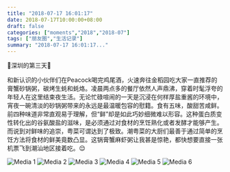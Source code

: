 ```yaml
---
title: "2018-07-17 16:01:17"
date: 2018-07-17T10:00:00+08:00
draft: false
categories: ["moments","2018","2018-07"]
tags: ["朋友圈","生活记录"]
summary: "2018-07-17 16:01:17..."
---
```


🌟深圳的第三天🌟

和新认识的小伙伴们在Peacock喝完鸡尾酒，火速奔往金稻园吃大家一直推荐的膏蟹砂锅粥，碳烤生蚝和蚝烙。凌晨两点多的餐厅依然人声鼎沸，穿着时髦浮夸的年轻人在这里结束夜生活。无论忙碌喧闹的一天是沉浸在何样厚盐重酱的环境中，宵夜一碗清淡的砂锅粥带来的永远是最温暖包容的慰籍。食有五味，酸甜苦咸鲜。前四种味道非常直观易于理解，但“鲜”却是如此巧妙细微难以形容。这种蛋白质变性转化出的谷氨酸盐的滋味，是必须通过对食材的烹饪熟化或者发酵才能够产生。而说到对鲜味的追崇，粤菜可谓达到了极致。潮粤菜的大厨们最善于通过简单的烹饪方法将食材的鲜美竟数凸显。这锅膏蟹麻虾粥让我甚是惊艳，都快想要直接一张机票飞到潮汕地区接着吃。😌

![Media 1](/Moments/photos/2018-07-17/201807171601170.jpg)
![Media 2](/Moments/photos/2018-07-17/201807171601171.jpg)
![Media 3](/Moments/photos/2018-07-17/201807171601172.jpg)
![Media 4](/Moments/photos/2018-07-17/201807171601173.jpg)
![Media 5](/Moments/photos/2018-07-17/201807171601174.jpg)
![Media 6](/Moments/photos/2018-07-17/201807171601175.jpg)

